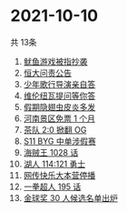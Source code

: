 # 2021-10-10
  共 13条

  <!-- BEGIN -->
  <!-- 最后更新时间:Sun Oct 10 2021 13:14:21 GMT+0000 (Coordinated Universal Time) -->
  1. [鱿鱼游戏被指抄袭](https://www.zhihu.com/search?q=鱿鱼游戏)
1. [恒大问责公告](https://www.zhihu.com/search?q=恒大)
1. [少年歌行导演亲自答](https://www.zhihu.com/search?q=少年歌行)
1. [维伦纽瓦提问等你答](https://www.zhihu.com/search?q=维伦纽瓦)
1. [假期隐翅虫皮炎多发](https://www.zhihu.com/search?q=隐翅虫)
1. [河南景区免票 1 个月](https://www.zhihu.com/search?q=河南景区)
1. [茶队 2:0 掀翻 OG](https://www.zhihu.com/search?q=og)
1. [S11 BYG 中单涉假赛](https://www.zhihu.com/search?q=byg)
1. [海贼王 1028 话](https://www.zhihu.com/search?q=海贼王)
1. [湖人 114:121 勇士](https://www.zhihu.com/search?q=勇士)
1. [网传快乐大本营停播](https://www.zhihu.com/search?q=快乐大本营)
1. [一拳超人 195 话](https://www.zhihu.com/search?q=一拳超人)
1. [金球奖 30 人候选名单出炉](https://www.zhihu.com/search?q=金球奖)
  <!-- END -->
  